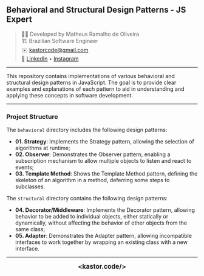 ## Behavioral and Structural Design Patterns - JS Expert

> 👨‍💻 Developed by Matheus Ramalho de Oliveira  
🏗️ Brazilian Software Engineer  
✉️ kastorcode@gmail.com  
🦫 [LinkedIn](https://br.linkedin.com/in/kastorcode) • [Instagram](https://instagram.com/kastorcode)

---

This repository contains implementations of various behavioral and structural design patterns in JavaScript. The goal is to provide clear examples and explanations of each pattern to aid in understanding and applying these concepts in software development.

---

### Project Structure

The `behavioral` directory includes the following design patterns:

- **01. Strategy**: Implements the Strategy pattern, allowing the selection of algorithms at runtime;
- **02. Observer**: Demonstrates the Observer pattern, enabling a subscription mechanism to allow multiple objects to listen and react to events;
- **03. Template Method**: Shows the Template Method pattern, defining the skeleton of an algorithm in a method, deferring some steps to subclasses.

The `structural` directory contains the following design patterns:

- **04. Decorator/Middleware**: Implements the Decorator pattern, allowing behavior to be added to individual objects, either statically or dynamically, without affecting the behavior of other objects from the same class;
- **05. Adapter**: Demonstrates the Adapter pattern, allowing incompatible interfaces to work together by wrapping an existing class with a new interface.

---

<p align="center">
  <big><b>&lt;kastor.code/&gt;</b></big>
</p>